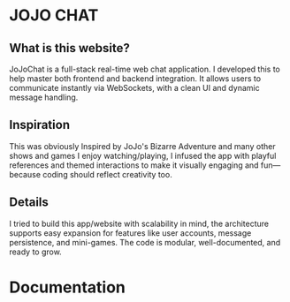 # JOJO CHAT

## What is this website?
JoJoChat is a full-stack real-time web chat application. I developed this to help master both frontend and backend integration.
It allows users to communicate instantly via WebSockets, with a clean UI and dynamic message handling.

## Inspiration 
This was obviously Inspired by JoJo's Bizarre Adventure and many other shows and games I enjoy watching/playing,
I infused the app with playful references and themed interactions to make it visually engaging and fun—because coding should reflect creativity too.

## Details
I tried to build this app/website with scalability in mind,
the architecture supports easy expansion for features like user accounts, message persistence, and mini-games. The code is modular, well-documented, and ready to grow.


# Documentation
